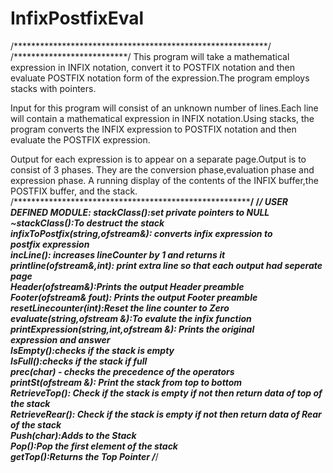 # InfixPostfixEval
/**********************************************************/
/**************************/
This program will take a mathematical expression in INFIX notation, convert it to POSTFIX notation 
and then evaluate POSTFIX notation form of the expression.The program employs stacks with pointers.

Input for this program will consist of an unknown number of lines.Each line will contain a 
mathematical expression in INFIX notation.Using stacks, the program converts the INFIX expression 
to POSTFIX notation and then evaluate the POSTFIX expression.

Output for each expression is to appear on a separate page.Output is to consist of 3 phases.
They are the conversion phase,evaluation phase and expression phase.
A running display of the contents of the INFIX buffer,the POSTFIX buffer, and the stack.
/********************************************************/
/*******************************************************/
USER DEFINED MODULE:
stackClass():set private pointers to NULL			
~stackClass():To destruct the stack                                
infixToPostfix(string,ofstream&): converts infix expression to     
								postfix expression					  
incLine(): increases lineCounter by 1 and returns it               
printline(ofstream&,int): print extra line so that each output had 
                  seperate page                                    
Header(ofstream&):Prints the output Header preamble                
Footer(ofstream& fout): Prints the output Footer preamble          
resetLinecounter(int):Reset the line counter to Zero               
evaluate(string,ofstream &):To evalute the infix function           
printExpression(string,int,ofstream &): Prints the original        
               expression and answer                               
IsEmpty():checks if the stack is empty                             
IsFull():checks if the stack if full                               
prec(char)  - checks the precedence of the operators               
printSt(ofstream &): Print the stack from top to bottom            
RetrieveTop(): Check if the stack is empty if not then return data 
            of top of the stack                                    
RetrieveRear(): Check if the stack is empty if not then return data
                   of Rear of the stack                            
Push(char):Adds to the Stack                                       
Pop():Pop the first element of the stack                           
getTop():Returns the Top Pointer
/*********************************************************/
